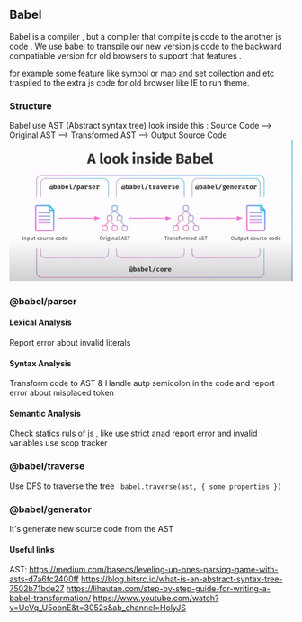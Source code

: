 ## Babel

Babel is a compiler , but a compiler that compilte js code to the another js code .
We use babel to transpile our new version js code to the backward compatiable version for old browsers to support that features .

for example some feature like symbol or map and set collection and etc traspiled to the extra js code for old browser like IE to run theme.

### Structure
Babel use AST (Abstract syntax tree) look inside this : 
Source Code --> Original AST --> Transformed AST -->  Output Source Code 
![babel core](https://github.com/tmohammad78/learning/blob/main/frontend/babel/core.png)

### @babel/parser
#### Lexical Analysis
Report error about invalid literals
#### Syntax Analysis 
Transform code to AST & Handle autp semicolon in the code and report error 
about misplaced token 
#### Semantic Analysis 
Check statics ruls of js , like use strict anad report error and invalid variables 
use scop tracker

### @babel/traverse
Use DFS to traverse the tree ``` babel.traverse(ast, { some properties })```

### @babel/generator
It's generate new source code from the AST 

#### Useful links 
AST: https://medium.com/basecs/leveling-up-ones-parsing-game-with-asts-d7a6fc2400ff
https://blog.bitsrc.io/what-is-an-abstract-syntax-tree-7502b71bde27
https://lihautan.com/step-by-step-guide-for-writing-a-babel-transformation/
https://www.youtube.com/watch?v=UeVq_U5obnE&t=3052s&ab_channel=HolyJS


